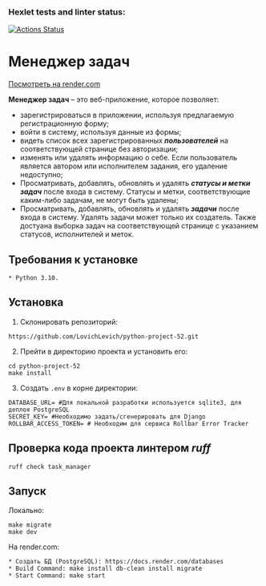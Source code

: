 ### Hexlet tests and linter status:
[![Actions Status](https://github.com/LovichLevich/python-project-52/actions/workflows/hexlet-check.yml/badge.svg)](https://github.com/LovichLevich/python-project-52/actions)



# Менеджер задач

[Посмотреть на render.com]( https://python-project-52-lk27.onrender.com )

**Менеджер задач** – это веб-приложение, которое позволяет:

 - зарегистрироваться в приложении, используя предлагаемую регистрационную форму;
 - войти в систему, используя данные из формы;
 - видеть список всех зарегистрированных **_пользователей_** на соответствующей странице без авторизации;
 - изменять или удалять информацию о себе.
   Если пользователь является автором или исполнителем задания, его удаление недоступно;
 - Просматривать, добавлять, обновлять и удалять **_статусы и метки задач_** после входа в систему.
   Статусы и метки, соответствующие каким-либо задачам, не могут быть удалены;
 - Просматривать, добавлять, обновлять и удалять **_задачи_** после входа в систему.
    Удалять задачи может только их создатель.
    Также достуана выборка задач на соответствующей странице с указанием статусов, исполнителей и меток.


## Требования к установке
```
* Python 3.10.
```


## Установка

1. Склонировать репозиторий:
```
https://github.com/LovichLevich/python-project-52.git
```

2. Прейти в директорию проекта и установить его:
```
cd python-project-52
make install
```

3. Создать `.env` в корне директории:
```
DATABASE_URL= #Для локальной разработки используется sqlite3, для деплоя PostgreSQL  
SECRET_KEY= #Необходимо задать/сгенерировать для Django  
ROLLBAR_ACCESS_TOKEN= # Необходим для сервиса Rollbar Error Tracker
```


## Проверка кода проекта линтером _ruff_
```
ruff check task_manager
```


## Запуск
Локально:
```
make migrate
make dev
```

На render.com:
```
* Создать БД (PostgreSQL): https://docs.render.com/databases
* Build Command: make install db-clean install migrate
* Start Command: make start
```
